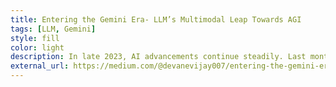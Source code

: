 ```yaml
---
title: Entering the Gemini Era- LLM’s Multimodal Leap Towards AGI
tags: [LLM, Gemini]
style: fill
color: light
description: In late 2023, AI advancements continue steadily. Last month, OpenAI unveiled surprising updates, and now Google has introduced Gemini, a cutting-edge AI model with the potential to drive progress toward AGI.
external_url: https://medium.com/@devanevijay007/entering-the-gemini-era-llms-multimodal-leap-towards-agi-de0250e1430c
---
```

